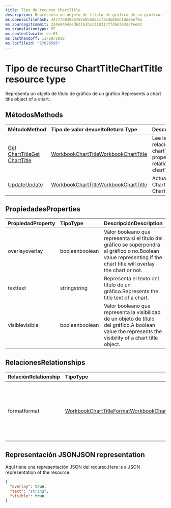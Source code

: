 ```yaml
---
title: Tipo de recurso ChartTitle
description: Representa un objeto de título de gráfico de un gráfico.
ms.openlocfilehash: 44777d939e67d2e8b5563cf3edb0b5bfddeeef9a
ms.sourcegitcommit: 334e84b4aed63162bcc31831cffd6d363dafee02
ms.translationtype: MT
ms.contentlocale: es-ES
ms.lasthandoff: 11/29/2018
ms.locfileid: "27029595"
---
```

# <a name="charttitle-resource-type"></a><span data-ttu-id="c865c-103">Tipo de recurso ChartTitle</span><span class="sxs-lookup"><span data-stu-id="c865c-103">ChartTitle resource type</span></span>

<span data-ttu-id="c865c-104">Representa un objeto de título de gráfico de un gráfico.</span><span class="sxs-lookup"><span data-stu-id="c865c-104">Represents a chart title object of a chart.</span></span>


## <a name="methods"></a><span data-ttu-id="c865c-105">Métodos</span><span class="sxs-lookup"><span data-stu-id="c865c-105">Methods</span></span>

| <span data-ttu-id="c865c-106">Método</span><span class="sxs-lookup"><span data-stu-id="c865c-106">Method</span></span>           | <span data-ttu-id="c865c-107">Tipo de valor devuelto</span><span class="sxs-lookup"><span data-stu-id="c865c-107">Return Type</span></span>    |<span data-ttu-id="c865c-108">Descripción</span><span class="sxs-lookup"><span data-stu-id="c865c-108">Description</span></span>|
|:---------------|:--------|:----------|
|[<span data-ttu-id="c865c-109">Get ChartTitle</span><span class="sxs-lookup"><span data-stu-id="c865c-109">Get ChartTitle</span></span>](../api/charttitle-get.md) | [<span data-ttu-id="c865c-110">WorkbookChartTitle</span><span class="sxs-lookup"><span data-stu-id="c865c-110">WorkbookChartTitle</span></span>](charttitle.md) |<span data-ttu-id="c865c-111">Lee las propiedades y relaciones del objeto chartTitle.</span><span class="sxs-lookup"><span data-stu-id="c865c-111">Read properties and relationships of chartTitle object.</span></span>|
|[<span data-ttu-id="c865c-112">Update</span><span class="sxs-lookup"><span data-stu-id="c865c-112">Update</span></span>](../api/charttitle-update.md) | [<span data-ttu-id="c865c-113">WorkbookChartTitle</span><span class="sxs-lookup"><span data-stu-id="c865c-113">WorkbookChartTitle</span></span>](charttitle.md)    |<span data-ttu-id="c865c-114">Actualiza el objeto ChartTitle.</span><span class="sxs-lookup"><span data-stu-id="c865c-114">Update ChartTitle object.</span></span> |

## <a name="properties"></a><span data-ttu-id="c865c-115">Propiedades</span><span class="sxs-lookup"><span data-stu-id="c865c-115">Properties</span></span>
| <span data-ttu-id="c865c-116">Propiedad</span><span class="sxs-lookup"><span data-stu-id="c865c-116">Property</span></span>     | <span data-ttu-id="c865c-117">Tipo</span><span class="sxs-lookup"><span data-stu-id="c865c-117">Type</span></span>   |<span data-ttu-id="c865c-118">Descripción</span><span class="sxs-lookup"><span data-stu-id="c865c-118">Description</span></span>|
|:---------------|:--------|:----------|
|<span data-ttu-id="c865c-119">overlay</span><span class="sxs-lookup"><span data-stu-id="c865c-119">overlay</span></span>|<span data-ttu-id="c865c-120">boolean</span><span class="sxs-lookup"><span data-stu-id="c865c-120">boolean</span></span>|<span data-ttu-id="c865c-121">Valor booleano que representa si el título del gráfico se superpondrá al gráfico o no.</span><span class="sxs-lookup"><span data-stu-id="c865c-121">Boolean value representing if the chart title will overlay the chart or not.</span></span>|
|<span data-ttu-id="c865c-122">text</span><span class="sxs-lookup"><span data-stu-id="c865c-122">text</span></span>|<span data-ttu-id="c865c-123">string</span><span class="sxs-lookup"><span data-stu-id="c865c-123">string</span></span>|<span data-ttu-id="c865c-124">Representa el texto del título de un gráfico.</span><span class="sxs-lookup"><span data-stu-id="c865c-124">Represents the title text of a chart.</span></span>|
|<span data-ttu-id="c865c-125">visible</span><span class="sxs-lookup"><span data-stu-id="c865c-125">visible</span></span>|<span data-ttu-id="c865c-126">boolean</span><span class="sxs-lookup"><span data-stu-id="c865c-126">boolean</span></span>|<span data-ttu-id="c865c-127">Valor booleano que representa la visibilidad de un objeto de título del gráfico.</span><span class="sxs-lookup"><span data-stu-id="c865c-127">A boolean value the represents the visibility of a chart title object.</span></span>|

## <a name="relationships"></a><span data-ttu-id="c865c-128">Relaciones</span><span class="sxs-lookup"><span data-stu-id="c865c-128">Relationships</span></span>
| <span data-ttu-id="c865c-129">Relación</span><span class="sxs-lookup"><span data-stu-id="c865c-129">Relationship</span></span> | <span data-ttu-id="c865c-130">Tipo</span><span class="sxs-lookup"><span data-stu-id="c865c-130">Type</span></span>   |<span data-ttu-id="c865c-131">Descripción</span><span class="sxs-lookup"><span data-stu-id="c865c-131">Description</span></span>|
|:---------------|:--------|:----------|
|<span data-ttu-id="c865c-132">format</span><span class="sxs-lookup"><span data-stu-id="c865c-132">format</span></span>|[<span data-ttu-id="c865c-133">WorkbookChartTitleFormat</span><span class="sxs-lookup"><span data-stu-id="c865c-133">WorkbookChartTitleFormat</span></span>](charttitleformat.md)|<span data-ttu-id="c865c-p101">Representa el formato de un título del gráfico, que incluye el formato de relleno y de fuente. Solo lectura.</span><span class="sxs-lookup"><span data-stu-id="c865c-p101">Represents the formatting of a chart title, which includes fill and font formatting. Read-only.</span></span>|

## <a name="json-representation"></a><span data-ttu-id="c865c-136">Representación JSON</span><span class="sxs-lookup"><span data-stu-id="c865c-136">JSON representation</span></span>

<span data-ttu-id="c865c-137">Aquí tiene una representación JSON del recurso.</span><span class="sxs-lookup"><span data-stu-id="c865c-137">Here is a JSON representation of the resource.</span></span>

<!-- {
  "blockType": "resource",
  "baseType": "microsoft.graph.entity",
  "optionalProperties": [

  ],
  "@odata.type": "microsoft.graph.workbookChartTitle"
}-->

```json
{
  "overlay": true,
  "text": "string",
  "visible": true
}

```

<!-- uuid: 8fcb5dbc-d5aa-4681-8e31-b001d5168d79
2015-10-25 14:57:30 UTC -->
<!-- {
  "type": "#page.annotation",
  "description": "ChartTitle resource",
  "keywords": "",
  "section": "documentation",
  "tocPath": ""
}-->